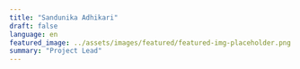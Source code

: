 ```yaml
---
title: "Sandunika Adhikari"
draft: false
language: en
featured_image: ../assets/images/featured/featured-img-placeholder.png
summary: "Project Lead"
---
```

